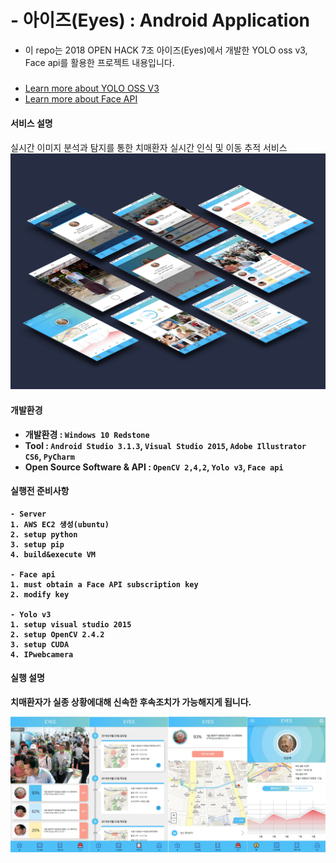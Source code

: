 # - 아이즈(Eyes) : Android Application
- 이 repo는 2018 OPEN HACK 7조 아이즈(Eyes)에서 개발한 YOLO oss v3, Face api를 활용한 프로젝트 내용입니다.  
#####

- [Learn more about YOLO OSS V3](https://pjreddie.com/darknet/yolo/)  
- [Learn more about Face API]((https://azure.microsoft.com/ko-kr/services/cognitive-services/face/))

#### 서비스 설명
실시간 이미지 분석과 탐지를 통한 치매환자 실시간 인식 및 이동 추적 서비스
![img](./1.jpg)
#### 개발환경
- <b> 개발환경 : `Windows 10 Redstone`
- <b> Tool : `Android Studio 3.1.3`, `Visual Studio 2015`, `Adobe Illustrator CS6`, `PyCharm`
- <b> Open Source Software & API : `OpenCV 2,4,2`, `Yolo v3`, `Face api`

#### 실행전 준비사항
```
- Server
1. AWS EC2 생성(ubuntu)
2. setup python
3. setup pip
4. build&execute VM

- Face api
1. must obtain a Face API subscription key
2. modify key

- Yolo v3
1. setup visual studio 2015
2. setup OpenCV 2.4.2
3. setup CUDA
4. IPwebcamera
```

#### 실행 설명
치매환자가 실종 상황에대해 신속한 후속조치가 가능해지게 됩니다.

![img](./img.jpg)
